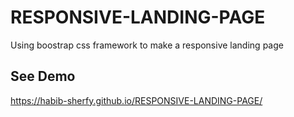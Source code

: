 # RESPONSIVE-LANDING-PAGE
Using boostrap css framework to make a responsive landing page

## See Demo

https://habib-sherfy.github.io/RESPONSIVE-LANDING-PAGE/

